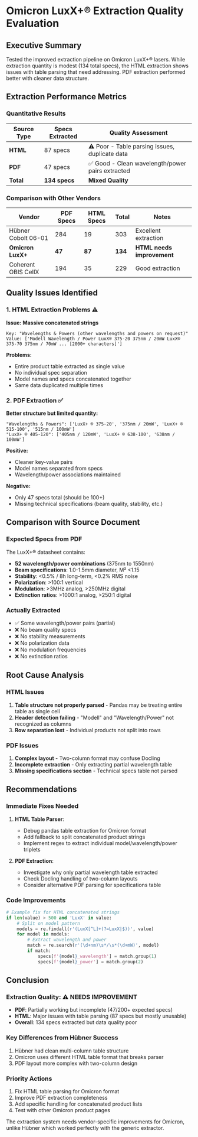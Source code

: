 # Omicron LuxX+® Extraction Quality Evaluation

## Executive Summary
Tested the improved extraction pipeline on Omicron LuxX+® lasers. While extraction quantity is modest (134 total specs), the HTML extraction shows issues with table parsing that need addressing. PDF extraction performed better with cleaner data structure.

## Extraction Performance Metrics

### Quantitative Results
| Source Type | Specs Extracted | Quality Assessment |
|------------|----------------|-------------------|
| **HTML** | 87 specs | ⚠️ Poor - Table parsing issues, duplicate data |
| **PDF** | 47 specs | ✅ Good - Clean wavelength/power pairs extracted |
| **Total** | **134 specs** | **Mixed Quality** |

### Comparison with Other Vendors
| Vendor | PDF Specs | HTML Specs | Total | Notes |
|--------|-----------|------------|-------|-------|
| Hübner Cobolt 06-01 | 284 | 19 | 303 | Excellent extraction |
| **Omicron LuxX+** | **47** | **87** | **134** | **HTML needs improvement** |
| Coherent OBIS CellX | 194 | 35 | 229 | Good extraction |

## Quality Issues Identified

### 1. HTML Extraction Problems ⚠️

**Issue: Massive concatenated strings**
```
Key: "Wavelengths & Powers (other wavelengths and powers on request)"
Value: ['Modell Wavelength / Power LuxX® 375-20 375nm / 20mW LuxX® 375-70 375nm / 70mW ... [2000+ characters]']
```

**Problems:**
- Entire product table extracted as single value
- No individual spec separation
- Model names and specs concatenated together
- Same data duplicated multiple times

### 2. PDF Extraction ✅

**Better structure but limited quantity:**
```
"Wavelengths & Powers": ['LuxX+ ® 375-20', '375nm / 20mW', 'LuxX+ ® 515-100', '515nm / 100mW']
"LuxX+ ® 405-120": ['405nm / 120mW', 'LuxX+ ® 638-100', '638nm / 100mW']
```

**Positive:**
- Cleaner key-value pairs
- Model names separated from specs
- Wavelength/power associations maintained

**Negative:**
- Only 47 specs total (should be 100+)
- Missing technical specifications (beam quality, stability, etc.)

## Comparison with Source Document

### Expected Specs from PDF
The LuxX+® datasheet contains:
- **52 wavelength/power combinations** (375nm to 1550nm)
- **Beam specifications**: 1.0-1.5mm diameter, M² <1.15
- **Stability**: <0.5% / 8h long-term, <0.2% RMS noise
- **Polarization**: >100:1 vertical
- **Modulation**: >3MHz analog, >250MHz digital
- **Extinction ratios**: >1000:1 analog, >250:1 digital

### Actually Extracted
- ✅ Some wavelength/power pairs (partial)
- ❌ No beam quality specs
- ❌ No stability measurements
- ❌ No polarization data
- ❌ No modulation frequencies
- ❌ No extinction ratios

## Root Cause Analysis

### HTML Issues
1. **Table structure not properly parsed** - Pandas may be treating entire table as single cell
2. **Header detection failing** - "Modell" and "Wavelength/Power" not recognized as columns
3. **Row separation lost** - Individual products not split into rows

### PDF Issues
1. **Complex layout** - Two-column format may confuse Docling
2. **Incomplete extraction** - Only extracting partial wavelength table
3. **Missing specifications section** - Technical specs table not parsed

## Recommendations

### Immediate Fixes Needed
1. **HTML Table Parser**:
   - Debug pandas table extraction for Omicron format
   - Add fallback to split concatenated product strings
   - Implement regex to extract individual model/wavelength/power triplets

2. **PDF Extraction**:
   - Investigate why only partial wavelength table extracted
   - Check Docling handling of two-column layouts
   - Consider alternative PDF parsing for specifications table

### Code Improvements
```python
# Example fix for HTML concatenated strings
if len(value) > 500 and 'LuxX' in value:
    # Split on model pattern
    models = re.findall(r'(LuxX[^L]+(?=LuxX|$))', value)
    for model in models:
        # Extract wavelength and power
        match = re.search(r'(\d+nm)\s*/\s*(\d+mW)', model)
        if match:
            specs[f'{model}_wavelength'] = match.group(1)
            specs[f'{model}_power'] = match.group(2)
```

## Conclusion

### Extraction Quality: ⚠️ NEEDS IMPROVEMENT
- **PDF**: Partially working but incomplete (47/200+ expected specs)
- **HTML**: Major issues with table parsing (87 specs but mostly unusable)
- **Overall**: 134 specs extracted but data quality poor

### Key Differences from Hübner Success
1. Hübner had clean multi-column table structure
2. Omicron uses different HTML table format that breaks parser
3. PDF layout more complex with two-column design

### Priority Actions
1. Fix HTML table parsing for Omicron format
2. Improve PDF extraction completeness
3. Add specific handling for concatenated product lists
4. Test with other Omicron product pages

The extraction system needs vendor-specific improvements for Omicron, unlike Hübner which worked perfectly with the generic extractor.